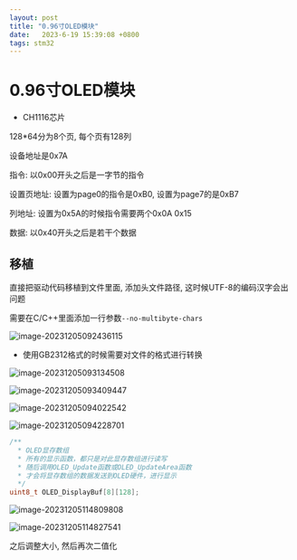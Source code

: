 ```yaml
---
layout: post
title: "0.96寸OLED模块" 
date:   2023-6-19 15:39:08 +0800
tags: stm32
---
```


# 0.96寸OLED模块

+ CH1116芯片

128*64分为8个页, 每个页有128列

设备地址是0x7A

指令: 以0x00开头之后是一字节的指令

设置页地址: 设置为page0的指令是0xB0, 设置为page7的是0xB7

列地址: 设置为0x5A的时候指令需要两个0x0A 0x15

数据: 以0x40开头之后是若干个数据

## 移植

直接把驱动代码移植到文件里面, 添加头文件路径, 这时候UTF-8的编码汉字会出问题

需要在C/C++里面添加一行参数`--no-multibyte-chars`

![image-20231205092436115](https://picture-01-1316374204.cos.ap-beijing.myqcloud.com/image/202312050924219.png)

+ 使用GB2312格式的时候需要对文件的格式进行转换

![image-20231205093134508](https://picture-01-1316374204.cos.ap-beijing.myqcloud.com/image/202312050931564.png)

![image-20231205093409447](https://picture-01-1316374204.cos.ap-beijing.myqcloud.com/image/202312050934495.png)

![image-20231205094022542](https://picture-01-1316374204.cos.ap-beijing.myqcloud.com/image/202312050940584.png)

![image-20231205094228701](https://picture-01-1316374204.cos.ap-beijing.myqcloud.com/image/202312050942740.png)

```c
/**
  * OLED显存数组
  * 所有的显示函数，都只是对此显存数组进行读写
  * 随后调用OLED_Update函数或OLED_UpdateArea函数
  * 才会将显存数组的数据发送到OLED硬件，进行显示
  */
uint8_t OLED_DisplayBuf[8][128];
```

![image-20231205114809808](https://picture-01-1316374204.cos.ap-beijing.myqcloud.com/image/202312051148902.png)

![image-20231205114827541](https://picture-01-1316374204.cos.ap-beijing.myqcloud.com/image/202312051148609.png)

之后调整大小, 然后再次二值化







